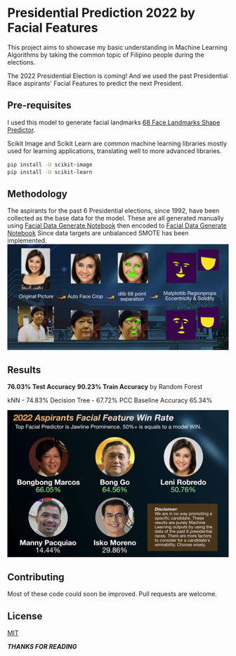 # Presidential Prediction 2022 by Facial Features

This project aims to showcase my basic understanding in Machine Learning Algorithms by taking the common topic of Filipino people during the elections. 

The 2022 Presidential Election is coming!
And we used the past Presidential Race aspirants' Facial Features to predict the next President.

## Pre-requisites

I used this model to generate facial landmarks [68 Face Landmarks Shape Predictor](https://github.com/italojs/facial-landmarks-recognition/blob/d37b6a7426e98094e28fa99254e270a3e9b6d591/shape_predictor_68_face_landmarks.dat).

Scikit Image and Scikit Learn are common machine learning libraries mostly used for learning applications, translating well to more advanced libraries.
```bash
pip install -U scikit-image
pip install -U scikit-learn
```

## Methodology

The aspirants for the past 6 Presidential elections, since 1992, have been collected as the base data for the model. 
These are all generated manually using [Facial Data Generate Notebook](/FacialDataGenerate.ipynb) then encoded to [Facial Data Generate Notebook](/PH_presidential_feature.xlsx)
Since data targets are unbalanced SMOTE has been implemented.
![Methodology](/Screenshots/methodology.png)

## Results

**76.03% Test Accuracy**
**90.23% Train Accuracy**
by Random Forest

kNN - 74.83%
Decision Tree - 67.72%
PCC Baseline Accuracy 65.34%

![Win Rate](/Screenshots/winrate.png)

## Contributing
Most of these code could soon be improved.
Pull requests are welcome. 

## License
[MIT](https://choosealicense.com/licenses/mit/)

***THANKS FOR READING***
